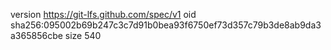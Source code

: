 version https://git-lfs.github.com/spec/v1
oid sha256:095002b69b247c3c7d91b0bea93f6750ef73d357c79b3de8ab9da3a365856cbe
size 540
